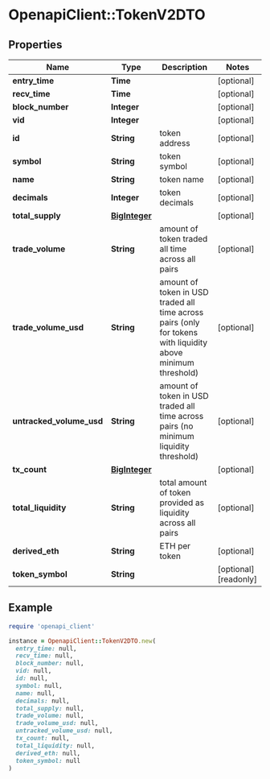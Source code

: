 # OpenapiClient::TokenV2DTO

## Properties

| Name | Type | Description | Notes |
| ---- | ---- | ----------- | ----- |
| **entry_time** | **Time** |  | [optional] |
| **recv_time** | **Time** |  | [optional] |
| **block_number** | **Integer** |  | [optional] |
| **vid** | **Integer** |  | [optional] |
| **id** | **String** | token address | [optional] |
| **symbol** | **String** | token symbol | [optional] |
| **name** | **String** | token name | [optional] |
| **decimals** | **Integer** | token decimals | [optional] |
| **total_supply** | [**BigInteger**](BigInteger.md) |  | [optional] |
| **trade_volume** | **String** | amount of token traded all time across all pairs | [optional] |
| **trade_volume_usd** | **String** | amount of token in USD traded all time across pairs (only for tokens with liquidity above minimum threshold) | [optional] |
| **untracked_volume_usd** | **String** | amount of token in USD traded all time across pairs (no minimum liquidity threshold) | [optional] |
| **tx_count** | [**BigInteger**](BigInteger.md) |  | [optional] |
| **total_liquidity** | **String** | total amount of token provided as liquidity across all pairs | [optional] |
| **derived_eth** | **String** | ETH per token | [optional] |
| **token_symbol** | **String** |  | [optional][readonly] |

## Example

```ruby
require 'openapi_client'

instance = OpenapiClient::TokenV2DTO.new(
  entry_time: null,
  recv_time: null,
  block_number: null,
  vid: null,
  id: null,
  symbol: null,
  name: null,
  decimals: null,
  total_supply: null,
  trade_volume: null,
  trade_volume_usd: null,
  untracked_volume_usd: null,
  tx_count: null,
  total_liquidity: null,
  derived_eth: null,
  token_symbol: null
)
```

